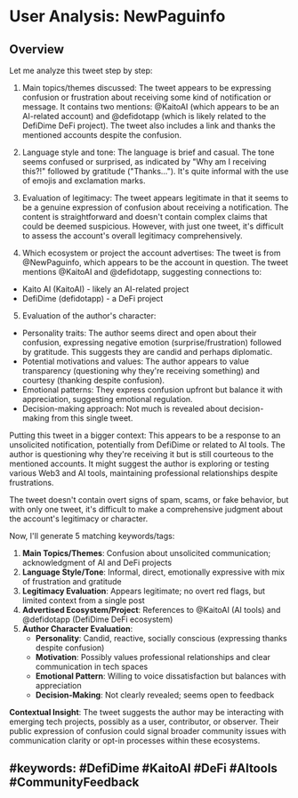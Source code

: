 # User Analysis: NewPaguinfo

## Overview

<think>
Let me analyze this tweet step by step:

1. Main topics/themes discussed:
The tweet appears to be expressing confusion or frustration about receiving some kind of notification or message. It contains two mentions: @KaitoAI (which appears to be an AI-related account) and @defidotapp (which is likely related to the DefiDime DeFi project). The tweet also includes a link and thanks the mentioned accounts despite the confusion.

2. Language style and tone:
The language is brief and casual. The tone seems confused or surprised, as indicated by "Why am I receiving this?!" followed by gratitude ("Thanks..."). It's quite informal with the use of emojis and exclamation marks.

3. Evaluation of legitimacy:
The tweet appears legitimate in that it seems to be a genuine expression of confusion about receiving a notification. The content is straightforward and doesn't contain complex claims that could be deemed suspicious. However, with just one tweet, it's difficult to assess the account's overall legitimacy comprehensively.

4. Which ecosystem or project the account advertises:
The tweet is from @NewPaguinfo, which appears to be the account in question. The tweet mentions @KaitoAI and @defidotapp, suggesting connections to:
- Kaito AI (KaitoAI) - likely an AI-related project
- DefiDime (defidotapp) - a DeFi project

5. Evaluation of the author's character:
- Personality traits: The author seems direct and open about their confusion, expressing negative emotion (surprise/frustration) followed by gratitude. This suggests they are candid and perhaps diplomatic.
- Potential motivations and values: The author appears to value transparency (questioning why they're receiving something) and courtesy (thanking despite confusion).
- Emotional patterns: They express confusion upfront but balance it with appreciation, suggesting emotional regulation.
- Decision-making approach: Not much is revealed about decision-making from this single tweet.

Putting this tweet in a bigger context:
This appears to be a response to an unsolicited notification, potentially from DefiDime or related to AI tools. The author is questioning why they're receiving it but is still courteous to the mentioned accounts. It might suggest the author is exploring or testing various Web3 and AI tools, maintaining professional relationships despite frustrations.

The tweet doesn't contain overt signs of spam, scams, or fake behavior, but with only one tweet, it's difficult to make a comprehensive judgment about the account's legitimacy or character.

Now, I'll generate 5 matching keywords/tags:
</think>

1. **Main Topics/Themes**: Confusion about unsolicited communication; acknowledgment of AI and DeFi projects  
2. **Language Style/Tone**: Informal, direct, emotionally expressive with mix of frustration and gratitude  
3. **Legitimacy Evaluation**: Appears legitimate; no overt red flags, but limited context from a single post  
4. **Advertised Ecosystem/Project**: References to @KaitoAI (AI tools) and @defidotapp (DefiDime DeFi ecosystem)  
5. **Author Character Evaluation**:  
   - **Personality**: Candid, reactive, socially conscious (expressing thanks despite confusion)  
   - **Motivation**: Possibly values professional relationships and clear communication in tech spaces  
   - **Emotional Pattern**: Willing to voice dissatisfaction but balances with appreciation  
   - **Decision-Making**: Not clearly revealed; seems open to feedback  

**Contextual Insight**: The tweet suggests the author may be interacting with emerging tech projects, possibly as a user, contributor, or observer. Their public expression of confusion could signal broader community issues with communication clarity or opt-in processes within these ecosystems.

#keywords: #DefiDime #KaitoAI #DeFi #AItools #CommunityFeedback
---
